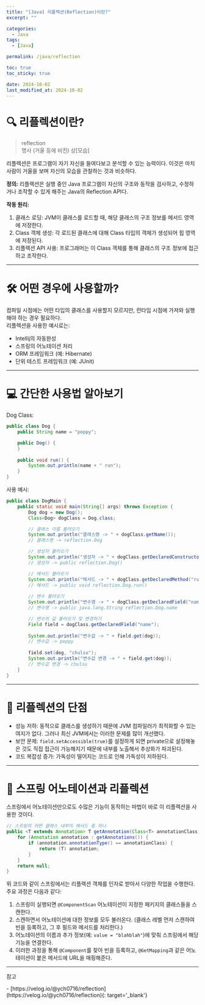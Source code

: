 ```yaml
---
title: "[Java] 리플렉션(Reflection)이란?"
excerpt: ""

categories:
  - Java
tags:
  - [Java]

permalink: /java/reflection

toc: true
toc_sticky: true

date: 2024-10-02
last_modified_at: 2024-10-02
---
```

# 🔍 리플렉션이란?

> reflection  
명사 (거울 등에 비친) 상\[모습]

리플렉션은 프로그램이 자기 자신을 들여다보고 분석할 수 있는 능력이다. 이것은 마치 사람이 거울을 보며 자신의 모습을 관찰하는 것과 비슷하다.

**정의:** 리플렉션은 실행 중인 Java 프로그램이 자신의 구조와 동작을 검사하고, 수정하거나 조작할 수 있게 해주는 Java의 Reflection API다.

**작동 원리:**
1. 클래스 로딩: JVM이 클래스를 로드할 때, 해당 클래스의 구조 정보를 메서드 영역에 저장한다.
2. Class 객체 생성: 각 로드된 클래스에 대해 Class 타입의 객체가 생성되어 힙 영역에 저장된다.
3. 리플렉션 API 사용: 프로그래머는 이 Class 객체를 통해 클래스의 구조 정보에 접근하고 조작한다.

---

# 🛠️ 어떤 경우에 사용할까?

컴파일 시점에는 어떤 타입의 클래스를 사용할지 모르지만, 런타임 시점에 가져와 실행해야 하는 경우 필요하다.  
리플렉션을 사용한 예시로는:

- Intellij의 자동완성
- 스프링의 어노테이션 처리
- ORM 프레임워크 (예: Hibernate)
- 단위 테스트 프레임워크 (예: JUnit)

---

# 💻 간단한 사용법 알아보기

Dog Class:

```java
public class Dog {
    public String name = "poppy";

    public Dog() {
    }
    
    public void run() {
        System.out.println(name + " run");
    }
}
```

사용 예시:

```java
public class DogMain {
    public static void main(String[] args) throws Exception {
        Dog dog = new Dog();
        Class<Dog> dogClass = Dog.class;

        // 클래스 이름 불러오기
        System.out.println("클래스명 -> " + dogClass.getName());
        // 클래스명 -> reflection.Dog

        // 생성자 불러오기
        System.out.println("생성자 -> " + dogClass.getDeclaredConstructor());
        // 생성자 -> public reflection.Dog()

        // 메서드 불러오기
        System.out.println("메서드 -> " + dogClass.getDeclaredMethod("run"));
        // 메서드 -> public void reflection.Dog.run()
        
        // 변수 불러오기
        System.out.println("변수명 -> " + dogClass.getDeclaredField("name"));
        // 변수명 -> public java.lang.String reflection.Dog.name

        // 변수의 값 불러오기 및 변경하기
        Field field = dogClass.getDeclaredField("name");
        
        System.out.println("변수값 -> " + field.get(dog));
        // 변수값 -> poppy
        
        field.set(dog, "chulsu");
        System.out.println("변수값 변경 -> " + field.get(dog));
        // 변수값 변경 -> chulsu
    }
}
```

---

# 🚧 리플렉션의 단점

- 성능 저하: 동적으로 클래스를 생성하기 때문에 JVM 컴파일러가 최적화할 수 있는 여지가 없다. 그러나 최신 JVM에서는 이러한 문제를 많이 개선했다.
- 보안 문제: `field.setAccessible(true)`를 설정하게 되면 private으로 설정해놓은 것도 직접 접근이 가능해지기 때문에 내부를 노출해서 추상화가 파괴된다.
- 코드 복잡성 증가: 가독성이 떨어지는 코드로 인해 가독성이 저하된다.

---

# 🍃 스프링 어노테이션과 리플렉션

스프링에서 어노테이션만으로도 수많은 기능이 동작하는 마법이 바로 이 리플렉션을 사용한 것이다.

```java
// 스프링의 어떤 클래스 내부의 메서드 중 하나
public <T extends Annotation> T getAnnotation(Class<T> annotationClass) {
    for (Annotation annotation : getAnnotations()) {
        if (annotation.annotationType() == annotationClass) {
            return (T) annotation;
        }
    }
    return null;
}
```

위 코드와 같이 스프링에서는 리플렉션 객체를 인자로 받아서 다양한 작업을 수행한다.  
주요 과정은 다음과 같다:

1. 스프링이 실행되면 `@ComponentScan` 어노테이션이 지정한 패키지의 클래스들을 스캔한다.
2. 스캔하면서 어노테이션에 대한 정보를 모두 불러온다. (클래스 레벨 먼저 스캔하여 빈을 등록하고, 그 후 필드와 메서드를 처리한다.)
3. 어노테이션의 이름과 추가 정보(예: `value = "blahblah"`)에 맞춰 스프링에서 해당 기능을 연결한다.
4. 이러한 과정을 통해 `@Component`를 찾아 빈을 등록하고, `@GetMapping`과 같은 어노테이션이 붙은 메서드에 URL을 매핑해준다.

---

<p class='ref'>참고</p>
- [https://velog.io/@ych0716/reflection](https://velog.io/@ych0716/reflection){: target='_blank'}



